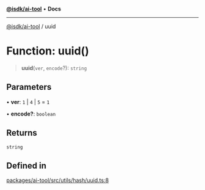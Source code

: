 [**@isdk/ai-tool**](../README.md) • **Docs**

***

[@isdk/ai-tool](../globals.md) / uuid

# Function: uuid()

> **uuid**(`ver`, `encode`?): `string`

## Parameters

• **ver**: `1` \| `4` \| `5` = `1`

• **encode?**: `boolean`

## Returns

`string`

## Defined in

[packages/ai-tool/src/utils/hash/uuid.ts:8](https://github.com/isdk/ai-tool.js/blob/e324043799402aa2caa41711a9168487ab85c166/src/utils/hash/uuid.ts#L8)
